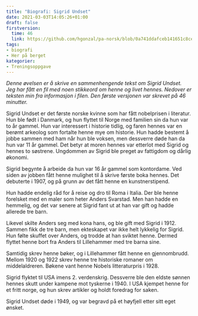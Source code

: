 ```yaml
---
title: "Biografi: Sigrid Undset"
date: 2021-03-03T14:05:26+01:00
draft: false
firstversion:
  time: 46
  link: https://github.com/hgonzal/pa-norsk/blob/0a741ddafceb141651c8ce81f21ebb5c0062ef45/content/post/sigrid-undset.md
tags: 
- biografi 
- Her på berget
kategorier:
- Treningsoppgave
---
```


*Denne øvelsen er å skrive en sammenhengende tekst om Sigrid Undset. Jeg har fått en fil med noen stikkeord om henne og livet hennes. Nedover er teksten min fra informasjon i filen. Den første versjonen var skrevet på 46 minutter.*

Sigrid Undset er det første norske kvinne som har fått nobelprisen i literatur. Hun ble født i Danmark, og hun flyttet til Norge med familien sin da hun var to år gammel. Hun var interessert i historie tidlig, og faren hennes var en berømt arkeolog som fortalte henne mye om historie. Hun hadde bestemt å jobbe sammen med ham når hun ble voksen, men dessverre døde han da hun var 11 år gammel. Det betyr at moren hennes var etterlot med Sigrid og hennes to søstrene. Ungdommen av Sigrid ble preget av fattigdom og dårlig økonomi. 

<!--more-->

Sigrid begynte å arbeide da hun var 16 år gammel som kontordame. Ved siden av jobben fått henne mulighet til å skrive første boka hennes. Det debuterte i 1907, og på grunn av det fått henne en kunstnerstipend. 

Hun hadde endelig råd for å reise og dro til Roma i Italia. Der ble henne forelsket med en maler som heter Anders Svarstad. Men han hadde en hemmelig, og det var senere at Sigrid fant ut at han var gift og hadde allerede tre barn. 

Likevel skilte Anders seg med kona hans, og ble gift med Sigrid i 1912. Sammen fikk de tre barn, men ekteskapet var ikke helt lykkelig for Sigrid. Hun følte skuffet over Anders, og trodde at han sviktet henne. Dermed flyttet henne bort fra Anders til Lillehammer med tre barna sine. 

Samtidig skrev henne bøker, og i Lillehammer fått henne en gjennombrudd. Mellom 1920 og 1922 skrev henne tre historiske romaner om middelaldreren. Bøkene vant henne Nobels litteraturpris i 1928. 

Sigrid flyktet til USA imens 2. verdenskrig. Dessverre ble den eldste sønnen hennes skutt under kampene mot tyskerne i 1940. I USA kjempet henne for et fritt norge, og hun skrev artikler og holdt foredrag for saken. 

Sigrid Undset døde i 1949, og var begravd på et høyfjell etter sitt eget ønsket. 
